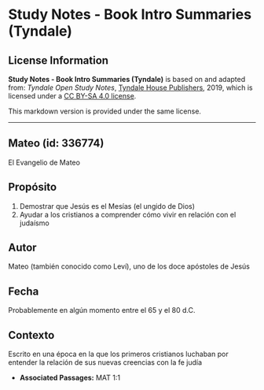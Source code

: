 # Study Notes - Book Intro Summaries (Tyndale)

## License Information

**Study Notes - Book Intro Summaries (Tyndale)** is based on and adapted from: _Tyndale Open Study Notes_, [Tyndale House Publishers](https://tyndaleopenresources.com/), 2019, which is licensed under a [CC BY-SA 4.0 license](https://creativecommons.org/licenses/by-sa/4.0/legalcode.en).

This markdown version is provided under the same license.



--------------------------------

## Mateo (id: 336774)

El Evangelio de Mateo

Propósito
---------

1. Demostrar que Jesús es el Mesías (el ungido de Dios)
2. Ayudar a los cristianos a comprender cómo vivir en relación con el judaísmo

Autor
-----

Mateo (también conocido como Leví), uno de los doce apóstoles de Jesús

Fecha
-----

Probablemente en algún momento entre el 65 y el 80 d.C.

Contexto
--------

Escrito en una época en la que los primeros cristianos luchaban por entender la relación de sus nuevas creencias con la fe judía

* **Associated Passages:** MAT 1:1

